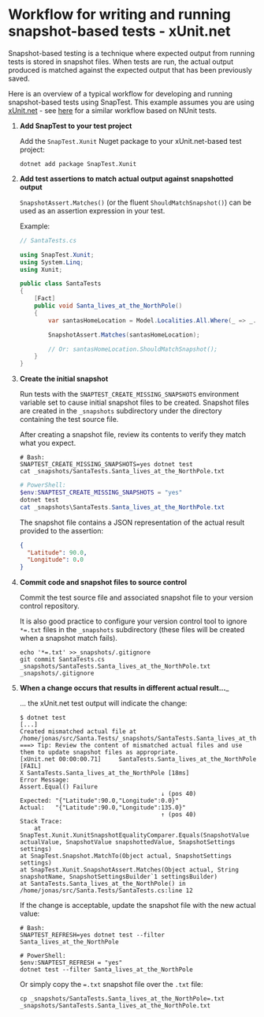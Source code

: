 # Workflow for writing and running snapshot-based tests - xUnit.net

Snapshot-based testing is a technique where expected output from running tests is stored in snapshot files. When tests are run, the actual output produced is matched against the expected output that has been previously saved.

Here is an overview of a typical workflow for developing and running snapshot-based tests using SnapTest. This example assumes you are using [xUnit.net](https://xunit.net/) - see [here](WorkflowOverview.NUnit.md) for a similar workflow based on NUnit tests.

1. __Add SnapTest to your test project__

    Add the `SnapTest.Xunit` Nuget package to your xUnit.net-based test project:

    ```shell
    dotnet add package SnapTest.Xunit
    ```

1. __Add test assertions to match actual output against snapshotted output__

    `SnapshotAssert.Matches()` (or the fluent `ShouldMatchSnapshot()`) can be used as an assertion expression in your test.

    Example:
    ```C#
    // SantaTests.cs

    using SnapTest.Xunit;
    using System.Linq;
    using Xunit;

    public class SantaTests
    {
        [Fact]
        public void Santa_lives_at_the_NorthPole()
        {
            var santasHomeLocation = Model.Localities.All.Where(_ => _.Landmarks.Contains("Santa's Workshop")).Select(_ => _.Coordinates).FirstOrDefault();

            SnapshotAssert.Matches(santasHomeLocation);

            // Or: santasHomeLocation.ShouldMatchSnapshot();
        }
    }
    ```

1. __Create the initial snapshot__

    Run tests with the `SNAPTEST_CREATE_MISSING_SNAPSHOTS` environment variable set to cause initial snapshot files to be created. Snapshot files are created in the `_snapshots` subdirectory under the directory containing the test source file.

    After creating a snapshot file, review its contents to verify they match what you expect.

    ```shell
    # Bash:
    SNAPTEST_CREATE_MISSING_SNAPSHOTS=yes dotnet test
    cat _snapshots/SantaTests.Santa_lives_at_the_NorthPole.txt
    ```

    ```PowerShell
    # PowerShell:
    $env:SNAPTEST_CREATE_MISSING_SNAPSHOTS = "yes"
    dotnet test
    cat _snapshots\SantaTests.Santa_lives_at_the_NorthPole.txt
    ```

    The snapshot file contains a JSON representation of the actual result provided to the assertion:
    ```json
    {
      "Latitude": 90.0,
      "Longitude": 0.0
    }
    ```

1. __Commit code and snapshot files to source control__

    Commit the test source file and associated snapshot file to your version control repository.

    It is also good practice to configure your version control tool to ignore `*=.txt` files in the `_snapshots` subdirectory (these files will be created when a snapshot match fails).

    ```shell
    echo '*=.txt' >>_snapshots/.gitignore
    git commit SantaTests.cs _snapshots/SantaTests.Santa_lives_at_the_NorthPole.txt _snapshots/.gitignore
    ```

1. __When a change occurs that results in different actual result...___

    ... the xUnit.net test output will indicate the change:
    ```
    $ dotnet test
    [...]
    Created mismatched actual file at /home/jonas/src/Santa.Tests/_snapshots/SantaTests.Santa_lives_at_the_NorthPole=.txt
    ===> Tip: Review the content of mismatched actual files and use them to update snapshot files as appropriate.
    [xUnit.net 00:00:00.71]     SantaTests.Santa_lives_at_the_NorthPole [FAIL]
    X SantaTests.Santa_lives_at_the_NorthPole [18ms]
    Error Message:
    Assert.Equal() Failure
                                            ↓ (pos 40)
    Expected: "{"Latitude":90.0,"Longitude":0.0}"
    Actual:   "{"Latitude":90.0,"Longitude":135.0}"
                                            ↑ (pos 40)
    Stack Trace:
        at SnapTest.Xunit.XunitSnapshotEqualityComparer.Equals(SnapshotValue actualValue, SnapshotValue snapshottedValue, SnapshotSettings settings)
    at SnapTest.Snapshot.MatchTo(Object actual, SnapshotSettings settings)
    at SnapTest.Xunit.SnapshotAssert.Matches(Object actual, String snapshotName, SnapshotSettingsBuilder`1 settingsBuilder)
    at SantaTests.Santa_lives_at_the_NorthPole() in /home/jonas/src/Santa.Tests/SantaTests.cs:line 12
    ```

    If the change is acceptable, update the snapshot file with the new actual value:
    ```shell
    # Bash:
    SNAPTEST_REFRESH=yes dotnet test --filter Santa_lives_at_the_NorthPole
    ```
    ```shell
    # PowerShell:
    $env:SNAPTEST_REFRESH = "yes"
    dotnet test --filter Santa_lives_at_the_NorthPole
    ```

    Or simply copy the `=.txt` snapshot file over the `.txt` file:
    ```shell
    cp _snapshots/SantaTests.Santa_lives_at_the_NorthPole=.txt _snapshots/SantaTests.Santa_lives_at_the_NorthPole.txt
    ```
